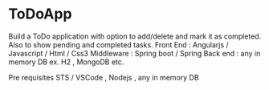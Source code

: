 # ToDoApp
Build a ToDo application with option to add/delete and mark it as completed. Also to show pending and completed tasks.
Front End : Angularjs / Javascript / Html / Css3
Middleware : Spring boot / Spring
Back end : any in memory DB ex. H2 , MongoDB etc.

Pre requisites 
STS / VSCode , Nodejs , any in memory DB
